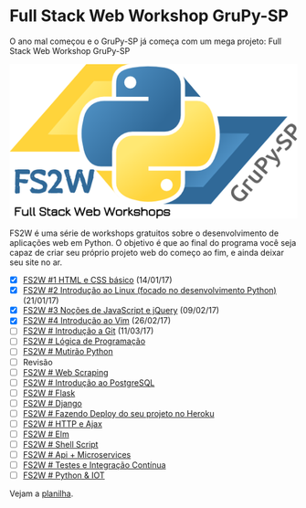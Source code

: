 # Full Stack Web Workshop GruPy-SP

O ano mal começou e o GruPy-SP já começa com um mega projeto: Full Stack Web Workshop GruPy-SP

![fs2w](img/fs2w.png)

FS2W é uma série de workshops gratuitos sobre o desenvolvimento de aplicações web em Python. O objetivo é que ao final do programa você seja capaz de criar seu próprio projeto web do começo ao fim, e ainda deixar seu site no ar.

- [X] [FS2W #1 HTML e CSS básico](html-e-css-basico.md) (14/01/17)
- [X] [FS2W #2 Introdução ao Linux (focado no desenvolvimento Python)](linux.md) (21/01/17)
- [X] [FS2W #3 Noções de JavaScript e jQuery](nocoes-de-javascript-jquery.md) (09/02/17)
- [X] [FS2W #4 Introdução ao Vim](vim.md) (26/02/17)
- [ ] [FS2W # Introdução a Git](introducao-a-git.md) (11/03/17)
- [ ] [FS2W # Lógica de Programação](logica-de-programacao.md)
- [ ] [FS2W # Mutirão Python](mutirao-python.md)
- [ ] Revisão
- [ ] [FS2W # Web Scraping](web-scraping.md)
- [ ] [FS2W # Introdução ao PostgreSQL](introducao-ao-postgresql.md)
- [ ] [FS2W # Flask](flask.md)
- [ ] [FS2W # Django](django.md)
- [ ] [FS2W # Fazendo Deploy do seu projeto no Heroku](fazendo-deploy-do-seu-projeto-no-heroku.md)
- [ ] [FS2W # HTTP e Ajax](http-ajax.md)
- [ ] [FS2W # Elm](elm.md)
- [ ] [FS2W # Shell Script](shell-script.md)
- [ ] [FS2W # Api + Microservices](api-e-microservices.md)
- [ ] [FS2W # Testes e Integração Contínua](testes-e-integracao-continua.md)
- [ ] [FS2W # Python & IOT](iot.md)

Vejam a [planilha](https://docs.google.com/spreadsheets/d/1x6G5Pv6FP-C1lYnE7s-5HmcfxekqkReyee-R3kzEBDw/edit?usp=sharing).
